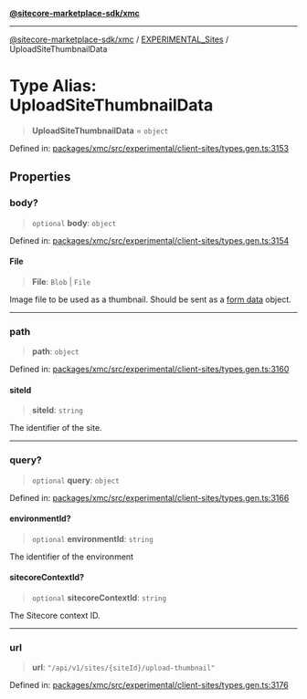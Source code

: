 [**@sitecore-marketplace-sdk/xmc**](../../../../README.md)

***

[@sitecore-marketplace-sdk/xmc](../../../../README.md) / [EXPERIMENTAL\_Sites](../README.md) / UploadSiteThumbnailData

# Type Alias: UploadSiteThumbnailData

> **UploadSiteThumbnailData** = `object`

Defined in: [packages/xmc/src/experimental/client-sites/types.gen.ts:3153](https://github.com/Sitecore/marketplace-sdk/blob/main/packages/xmc/src/experimental/client-sites/types.gen.ts#L3153)

## Properties

### body?

> `optional` **body**: `object`

Defined in: [packages/xmc/src/experimental/client-sites/types.gen.ts:3154](https://github.com/Sitecore/marketplace-sdk/blob/main/packages/xmc/src/experimental/client-sites/types.gen.ts#L3154)

#### File

> **File**: `Blob` \| `File`

Image file to be used as a thumbnail. Should be sent as a [form data](https://developer.mozilla.org/en-US/docs/Learn/Forms/Sending_and_retrieving_form_data#a_special_case_sending_files) object.

***

### path

> **path**: `object`

Defined in: [packages/xmc/src/experimental/client-sites/types.gen.ts:3160](https://github.com/Sitecore/marketplace-sdk/blob/main/packages/xmc/src/experimental/client-sites/types.gen.ts#L3160)

#### siteId

> **siteId**: `string`

The identifier of the site.

***

### query?

> `optional` **query**: `object`

Defined in: [packages/xmc/src/experimental/client-sites/types.gen.ts:3166](https://github.com/Sitecore/marketplace-sdk/blob/main/packages/xmc/src/experimental/client-sites/types.gen.ts#L3166)

#### environmentId?

> `optional` **environmentId**: `string`

The identifier of the environment

#### sitecoreContextId?

> `optional` **sitecoreContextId**: `string`

The Sitecore context ID.

***

### url

> **url**: `"/api/v1/sites/{siteId}/upload-thumbnail"`

Defined in: [packages/xmc/src/experimental/client-sites/types.gen.ts:3176](https://github.com/Sitecore/marketplace-sdk/blob/main/packages/xmc/src/experimental/client-sites/types.gen.ts#L3176)
